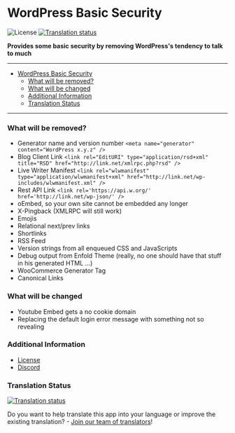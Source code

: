 # WordPress Basic Security<a name="wordpress-basic-security"></a>

![License](https://img.shields.io/badge/license-GPLv3-green "License")
[![Translation status](https://weblate.ppfeufer.de/widget/wordpress-plugins/pp-wp-basic-security/svg-badge.svg)](https://weblate.ppfeufer.de/engage/wordpress-plugins/)

**Provides some basic security by removing WordPress's tendency to talk to much**

______________________________________________________________________

<!-- mdformat-toc start --slug=github --maxlevel=6 --minlevel=1 -->

- [WordPress Basic Security](#wordpress-basic-security)
  - [What will be removed?](#what-will-be-removed)
  - [What will be changed](#what-will-be-changed)
  - [Additional Information](#additional-information)
  - [Translation Status](#translation-status)

<!-- mdformat-toc end -->

______________________________________________________________________

### What will be removed?<a name="what-will-be-removed"></a>

- Generator name and version number `<meta name="generator" content="WordPress x.y.z" />`
- Blog Client Link `<link rel="EditURI" type="application/rsd+xml" title="RSD" href="http://link.net/xmlrpc.php?rsd" />`
- Live Writer Manifest `<link rel="wlwmanifest" type="application/wlwmanifest+xml" href="http://link.net/wp-includes/wlwmanifest.xml" />`
- Rest API Link `<link rel='https://api.w.org/' href='http://link.net/wp-json/' />`
- oEmbed, so your own site cannot be embedded any longer
- X-Pingback (XMLRPC will still work)
- Emojis
- Relational next/prev links
- Shortlinks
- RSS Feed
- Version strings from all enqueued CSS and JavaScripts
- Debug output from Enfold Theme (really, no one should have that stuff in his generated HTML ...)
- WooCommerce Generator Tag
- Canonical Links

### What will be changed<a name="what-will-be-changed"></a>

- Youtube Embed gets a no cookie domain
- Replacing the default login error message with something not so revealing

### Additional Information<a name="additional-information"></a>

- [License](LICENSE)
- [Discord](https://discord.gg/YymuCZa)

### Translation Status<a name="translation-status"></a>

[![Translation status](https://weblate.ppfeufer.de/widget/wordpress-plugins/pp-wp-basic-security/multi-auto.svg)](https://weblate.ppfeufer.de/engage/wordpress-plugins/)

Do you want to help translate this app into your language or improve the existing
translation? - [Join our team of translators][weblate engage]!

<!-- Links -->

[weblate engage]: https://weblate.ppfeufer.de/engage/wordpress-plugins/ "Weblate Translations"
